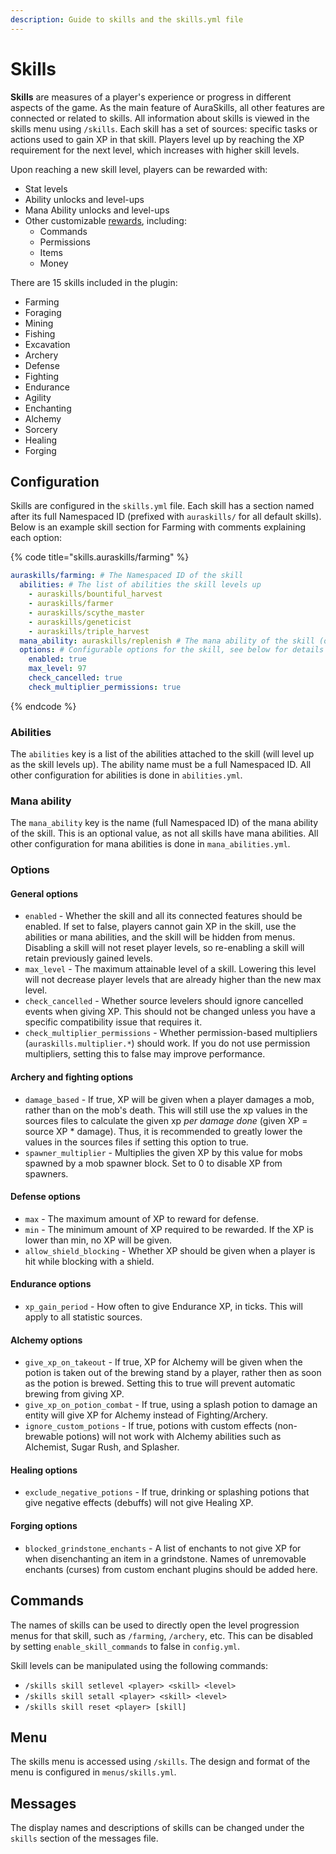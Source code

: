 ```yaml
---
description: Guide to skills and the skills.yml file
---
```


# Skills

**Skills** are measures of a player's experience or progress in different aspects of the game. As the main feature of AuraSkills, all other features are connected or related to skills. All information about skills is viewed in the skills menu using `/skills`. Each skill has a set of sources: specific tasks or actions used to gain XP in that skill. Players level up by reaching the XP requirement for the next level, which increases with higher skill levels.

Upon reaching a new skill level, players can be rewarded with:

* Stat levels
* Ability unlocks and level-ups
* Mana Ability unlocks and level-ups
* Other customizable [rewards](rewards.md), including:
  * Commands
  * Permissions
  * Items
  * Money

There are 15 skills included in the plugin:

* Farming
* Foraging
* Mining
* Fishing
* Excavation
* Archery
* Defense
* Fighting
* Endurance
* Agility
* Enchanting
* Alchemy
* Sorcery
* Healing
* Forging

## Configuration

Skills are configured in the `skills.yml` file. Each skill has a section named after its full Namespaced ID (prefixed with `auraskills/` for all default skills). Below is an example skill section for Farming with comments explaining each option:

{% code title="skills.auraskills/farming" %}
```yaml
auraskills/farming: # The Namespaced ID of the skill
  abilities: # The list of abilities the skill levels up
    - auraskills/bountiful_harvest
    - auraskills/farmer
    - auraskills/scythe_master
    - auraskills/geneticist
    - auraskills/triple_harvest
  mana_ability: auraskills/replenish # The mana ability of the skill (optional)
  options: # Configurable options for the skill, see below for details on each option
    enabled: true
    max_level: 97
    check_cancelled: true
    check_multiplier_permissions: true
```
{% endcode %}

### Abilities

The `abilities` key is a list of the abilities attached to the skill (will level up as the skill levels up). The ability name must be a full Namespaced ID. All other configuration for abilities is done in `abilities.yml`.

### Mana ability

The `mana_ability` key is the name (full Namespaced ID) of the mana ability of the skill. This is an optional value, as not all skills have mana abilities. All other configuration for mana abilities is done in `mana_abilities.yml`.

### Options

#### General options

* `enabled` - Whether the skill and all its connected features should be enabled. If set to false, players cannot gain XP in the skill, use the abilities or mana abilities, and the skill will be hidden from menus. Disabling a skill will not reset player levels, so re-enabling a skill will retain previously gained levels.
* `max_level` - The maximum attainable level of a skill. Lowering this level will not decrease player levels that are already higher than the new max level.
* `check_cancelled` - Whether source levelers should ignore cancelled events when giving XP. This should not be changed unless you have a specific compatibility issue that requires it.
* `check_multiplier_permissions` - Whether permission-based multipliers (`auraskills.multiplier.*`) should work. If you do not use permission multipliers, setting this to false may improve performance.

#### Archery and fighting options

* `damage_based` - If true, XP will be given when a player damages a mob, rather than on the mob's death. This will still use the xp values in the sources files to calculate the given xp _per damage done_ (given XP = source XP \* damage). Thus, it is recommended to greatly lower the values in the sources files if setting this option to true.
* `spawner_multiplier` - Multiplies the given XP by this value for mobs spawned by a mob spawner block. Set to 0 to disable XP from spawners.

#### Defense options

* `max` - The maximum amount of XP to reward for defense.
* `min` - The minimum amount of XP required to be rewarded. If the XP is lower than min, no XP will be given.
* `allow_shield_blocking` - Whether XP should be given when a player is hit while blocking with a shield.

#### Endurance options

* `xp_gain_period` - How often to give Endurance XP, in ticks. This will apply to all statistic sources.

#### Alchemy options

* `give_xp_on_takeout` - If true, XP for Alchemy will be given when the potion is taken out of the brewing stand by a player, rather then as soon as the potion is brewed. Setting this to true will prevent automatic brewing from giving XP.
* `give_xp_on_potion_combat` - If true, using a splash potion to damage an entity will give XP for Alchemy instead of Fighting/Archery.
* `ignore_custom_potions` - If true, potions with custom effects (non-brewable potions) will not work with Alchemy abilities such as Alchemist, Sugar Rush, and Splasher.

#### Healing options

* `exclude_negative_potions` - If true, drinking or splashing potions that give negative effects (debuffs) will not give Healing XP.

#### Forging options

* `blocked_grindstone_enchants` - A list of enchants to not give XP for when disenchanting an item in a grindstone. Names of unremovable enchants (curses) from custom enchant plugins should be added here.

## Commands

The names of skills can be used to directly open the level progression menus for that skill, such as `/farming`, `/archery`, etc. This can be disabled by setting `enable_skill_commands` to false in `config.yml`.

Skill levels can be manipulated using the following commands:

* `/skills skill setlevel <player> <skill> <level>`
* `/skills skill setall <player> <skill> <level>`
* `/skills skill reset <player> [skill]`

## Menu

The skills menu is accessed using `/skills`. The design and format of the menu is configured in `menus/skills.yml`.

## Messages

The display names and descriptions of skills can be changed under the `skills` section of the messages file.
